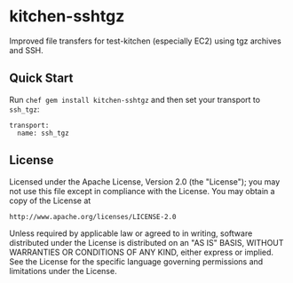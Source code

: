 kitchen-sshtgz
==============

Improved file transfers for test-kitchen (especially EC2) using tgz archives and SSH.

Quick Start
-----------

Run `chef gem install kitchen-sshtgz` and then set your transport to `ssh_tgz`:

```
transport:
  name: ssh_tgz
```

License
-------

Licensed under the Apache License, Version 2.0 (the "License");
you may not use this file except in compliance with the License.
You may obtain a copy of the License at

    http://www.apache.org/licenses/LICENSE-2.0

Unless required by applicable law or agreed to in writing, software
distributed under the License is distributed on an "AS IS" BASIS,
WITHOUT WARRANTIES OR CONDITIONS OF ANY KIND, either express or implied.
See the License for the specific language governing permissions and
limitations under the License.
